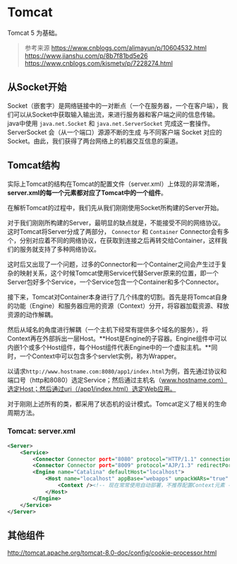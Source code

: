 # Tomcat

Tomcat 5 为基础。

> 参考来源
> <https://www.cnblogs.com/alimayun/p/10604532.html>
> <https://www.jianshu.com/p/8b7f81bd5e26>
> <https://www.cnblogs.com/kismetv/p/7228274.html>

## 从Socket开始

Socket（嵌套字）是网络链接中的一对断点（一个在服务器，一个在客户端），我们可以从Socket中获取输入输出流，来进行服务器和客户端之间的信息传输。java中使用 `java.net.Socket` 和 `java.net.ServerSocket` 完成这一套操作。 ServerSocket 会（从一个端口）源源不断的生成 与不同客户端 Socket 对应的 Socket。由此，我们获得了两台网络上的机器交互信息的渠道。

## Tomcat结构

<!-- 从设计模式的角度看，Tomcat是责任链，状态机，订阅者 -->

实际上Tomcat的结构在Tomcat的配置文件（server.xml）上体现的非常清晰，**server.xml的每一个元素都对应了Tomcat中的一个组件**。

在解析Tomcat的过程中，我们先从我们刚刚使用Socket所构建的Server开始。

对于我们刚刚所构建的Server，最明显的缺点就是，不能接受不同的网络协议。这时Tomcat将Server分成了两部分， `Connector` 和 `Container` Connector会有多个，分别对应着不同的网络协议，在获取到连接之后再转交给Container，这样我们的服务就支持了多种网络协议。

这时后又出现了一个问题，过多的Connector和一个Container之间会产生过于复杂的映射关系，这个时候Tomcat使用Service代替Server原来的位置，即一个Server包好多个Service，一个Service包含一个Container和多个Connector。

接下来，Tomcat对Container本身进行了几个纬度的切割。首先是将Tomcat自身的功能（Engine）和服务器应用的资源（Context）分开，将容器加载资源、释放资源的动作解耦。

然后从域名的角度进行解耦（一个主机下经常有提供多个域名的服务），将Context再在外部拆出一层Host。**Host是Engine的子容器。Engine组件中可以内嵌1个或多个Host组件，每个Host组件代表Engine中的一个虚拟主机。**同时，一个Context中可以包含多个servlet实例，称为Wrapper。

以请求`http://www.hostname.com:8080/app1/index.html`为例，首先通过协议和端口号（http和8080）选定Service；然后通过主机名（www.hostname.com）选定Host；然后通过uri（/app1/index.html）选定Web应用。

对于刚刚上述所有的类，都采用了状态机的设计模式。Tomcat定义了相关的生命周期方法。

### Tomcat: server.xml

```xml
<Server>
    <Service>
        <Connector Connector port="8080" protocol="HTTP/1.1" connectionTimeout="20000" redirectPort="8443" />
        <Connector Connector port="8009" protocol="AJP/1.3" redirectPort="8443" />
        <Engine name="Catalina" defaultHost="localhost">
            <Host name="localhost" appBase="webapps" unpackWARs="true" autoDeploy="true">
                <Context /><!-- 现在常常使用自动部署，不推荐配置Context元素 -->
            </Host>
        </Engine>
    </Service>
</Server>
```

## 其他组件

<http://tomcat.apache.org/tomcat-8.0-doc/config/cookie-processor.html>
<!-- 
## Spring Boot 的内置Tomcat

Spring Boot中Tomcat是放在ApplicationContext启动过程中的，跟 -->
